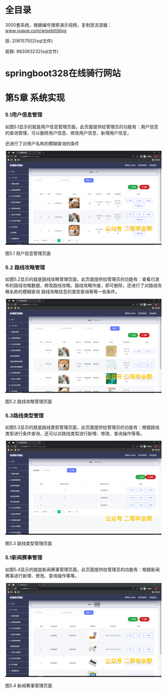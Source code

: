 # 全目录

3000套系统，根据编号搜索演示视频，复制至流浪器：www.yuque.com/wisebit/blog


<p>抠: 206157502(sql文件)</p>
<p>抠群: 983063232(sql文件)</p>


# springboot328在线骑行网站
# 第5章 系统实现
### 5.1用户信息管理
如图5.1显示的就是用户信息管理页面，此页面提供给管理员的功能有：用户信息的查询管理，可以删除用户信息、修改用户信息、新增用户信息，

还进行了对用户名称的模糊查询的条件

![](/md/blog.019.png)

图5.1 用户信息管理页面
### 5.2 路线攻略管理
如图5.2显示的就是路线攻略管理页面，此页面提供给管理员的功能有：查看已发布的路线攻略数据，修改路线攻略，路线攻略作废，即可删除，还进行了对路线攻略名称的模糊查询 路线攻略信息的类型查询等等一些条件。


![](/md/blog.020.png)

图5.2 路线攻略管理页面
### 5.3路线类型管理
如图5.3显示的就是路线类型管理页面，此页面提供给管理员的功能有：根据路线类型进行条件查询，还可以对路线类型进行新增、修改、查询操作等等。

![](/md/blog.021.png)


图5.3 路线类型管理页面
### 5.1新闻赛事管理
如图5.4显示的就是新闻赛事管理页面，此页面提供给管理员的功能有：根据新闻赛事进行新增、修改、查询操作等等。

![](/md/blog.022.png)

图5.4 新闻赛事管理页面

